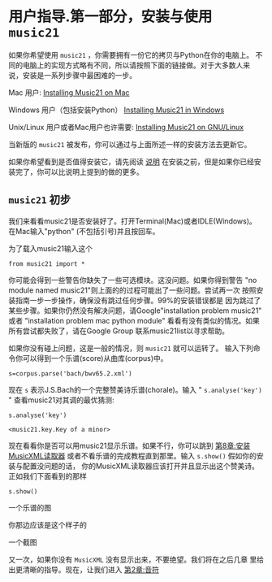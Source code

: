 # 用户指导.第一部分，安装与使用 `music21`

如果你希望使用 `music21` ，你需要拥有一份它的拷贝与Python在你的电脑上。
不同的电脑上的实现方式略有不同，所以请按照下面的链接做。对于大多数人来
说，安装是一系列步骤中最困难的一步。

Mac 用户: [Installing Music21 on Mac](http://music21.readthedocs.org/en/latest/installing/installMac.html#installmac)

Windows 用户（包括安装Python） [Installing Music21 in Windows](http://music21.readthedocs.org/en/latest/installing/installWindows.html#installwindows)

Unix/Linux 用户或者Mac用户也许需要: [Installing Music21 on GNU/Linux](http://music21.readthedocs.org/en/latest/installing/installLinux.html#installlinux)

当新版的 `music21` 被发布，你可以通过与上面所述一样的安装方法去更新它。

如果你希望看到是否值得安装它，请先阅读 [说明](http://music21.readthedocs.org/en/latest/usersGuide/usersGuide_02_notes.html#usersguide-02-notes)
在安装之前，但是如果你已经安装完了，你可以比说明上提到的做的更多。

## `music21` 初步

我们来看看music21是否安装好了。打开Terminal(Mac)或者IDLE(Windows)。
在Mac输入"python" (不包括引号)并且按回车。

为了载入music21输入这个

	from music21 import *
	
你可能会得到一些警告你缺失了一些可选模块。这没问题。如果你得到警告
"no module named music21"则上面的的过程可能出了一些问题。尝试再一次
按照安装指南一步一步操作，确保没有跳过任何步骤。99%的安装错误都是
因为跳过了某些步骤。如果你仍然没有解决问题，请Google"installation
 problem music21" 或者 "installation problem mac python module"
 看看有没有类似的情况。如果所有尝试都失败了，请在Google Group
 联系music21list以寻求帮助。
 
 如果你没有碰上问题，这是一般的情况，则 `music21` 就可以运转了。
 输入下列命令你可以得到一个乐谱(score)从曲库(corpus)中。
 
	s=corpus.parse('bach/bwv65.2.xml')
	
现在 `s` 表示J.S.Bach的一个完整赞美诗乐谱(chorale)。输入
" `s.analyse('key')` " 查看music21对其调的最优猜测:

	s.analyse('key')
	
	<music21.key.Key of a minor>
	
现在看看你是否可以用music21显示乐谱。如果不行，你可以跳到
[第8章:安装MusicXML读取器](http://music21.readthedocs.org/en/latest/usersGuide/usersGuide_08_installingMusicXML.html#usersguide-08-installingmusicxml)
或者不看乐谱的完成教程直到那里。输入 `s.show()` 假如你的安装与配置没问题的话，
你的MusicXML读取器应该打开并且显示出这个赞美诗。正如我们下面看到的那样

	s.show()
	
一个乐谱的图

你那边应该是这个样子的

一个截图

又一次，如果你没有 `MusicXML` 没有显示出来，不要绝望。我们将在之后几章
里给出更清晰的指导。现在，让我们进入 [第2章:音符](http://music21.readthedocs.org/en/latest/usersGuide/usersGuide_02_notes.html#usersguide-02-notes)

